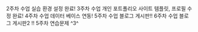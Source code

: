 2주차 수업 실습 환경 설정 완료!
3주차 수업 개인 포트폴리오 사이트 템플릿, 프로필 수정 완료!
4주차 수업 데이터 베이스 연동!
5주차 수업 블로그 게시판!!
6주차 수업 블로그 게시판2 !!
5주차 연습문제 ^3^
